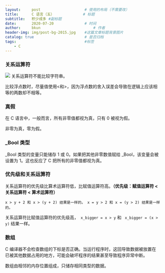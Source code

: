 ```yaml
---
layout:     post   				    # 使用的布局（不需要改）
title:      C 语言（五）				# 标题 
subtitle:   积少成多 #副标题
date:       2020-07-20				# 时间
author:     bkun 						# 作者
header-img: img/post-bg-2015.jpg 	#这篇文章标题背景图片
catalog: true 						# 是否归档
tags:								#标签
    - C
---
```


### 关系运算符
![](https://tva1.sinaimg.cn/large/007S8ZIlgy1gh9ztcgl97j316k0cu406.jpg)
关系运算符不能比较字符串。

比较浮点数时，尽量值使用<和>，因为浮点数的舍入误差会导致在逻辑上应该相等的两数却不相等。

### 真假
在 C 语言中，一般而言，所有非零值都视为真，只有 0 被视为假。

非零为真，零为假。

### _Bool 类型

_Bool 类型的变量只能储存 1 或 0。如果把其他非零数值赋给 \_Bool，该变量会被设置为 1。这也反应了 C 把所有的非零值都视为真。

### 优先级和关系运算符
关系运算符的优先级比算术运算符低，比赋值运算符高。**（优先级：赋值运算符 < 关系运算符 < 算术运算符）**
```
x > y + 2 和 x > (y + 2) 结果是一样的。 x = y > 2 和 x = (y > 2) 结果是一样的。
```

关系运算符比赋值运算符的优先级高，``` x_bigger = x > y``` 和 ``` x_bigger = (x > y)``` 结果一样。

### 数组
C 编译器不会检查数组的下标是否正确。当运行程序时，这回导致数据被放置在已被其他数据占用的地方，可能会破坏程序的结果甚至导致程序异常中断。

数组由相邻的内存位置组成，只储存相同类型的数据。